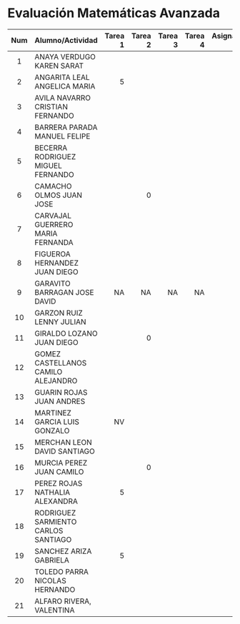# Evaluación Matemáticas Avanzada

|Num  |Alumno/Actividad       |Tarea 1  |Tarea 2  |Tarea 3|Tarea 4|Asignación 1|Asignación 2|Asignación 3|       
|:---:|:---                   |---:     |---:     |---:   |---:   |---:        |---:        | ---:       |             
| 1 |ANAYA VERDUGO KAREN SARAT|         |         |       |       |  4.2       |            |            |
| 2	|ANGARITA LEAL ANGELICA MARIA|  5   |         |       |       |  4.0       |            |            |
| 3	|AVILA NAVARRO CRISTIAN FERNANDO|   |         |       |       |  2.0       |            |            |
| 4	| BARRERA PARADA MANUEL FELIPE|     |         |       |       |  0.0       |            |            |
| 5	| BECERRA RODRIGUEZ MIGUEL FERNANDO||         |       |       |     4.2    |            |            |
| 6	| CAMACHO OLMOS JUAN JOSE |         |    0     |       |       |            |            |            |
| 7	| CARVAJAL GUERRERO MARIA FERNANDA| |         |       |       |   5.0      |            |            |
| 8	| FIGUEROA HERNANDEZ JUAN DIEGO|    |         |       |       |   5.0      |            |            |
| 9	| GARAVITO BARRAGAN JOSE DAVID |NA  |NA       |NA     |NA     |NA          |NA          |NA          |
| 10| GARZON RUIZ LENNY JULIAN |        |         |       |       |            |            |            |
| 11|	GIRALDO LOZANO JUAN DIEGO |       |     0    |       |       |            |            |            |
| 12| GOMEZ CASTELLANOS CAMILO ALEJANDRO||        |       |       |            |            |            |
| 13|	GUARIN ROJAS JUAN ANDRES |        |         |       |       |   5.0      |            |            |
|14	| MARTINEZ GARCIA LUIS GONZALO|NV   |         |       |       |   NV       |            |            |
| 15| MERCHAN LEON DAVID SANTIAGO |     |         |       |       |   4.0      |            |            |
| 16| MURCIA PEREZ JUAN CAMILO |        |    0     |       |       |   0.0      |            |            |
| 17| PEREZ ROJAS NATHALIA ALEXANDRA | 5|         |       |       |   4.0      |            |            |
| 18| RODRIGUEZ SARMIENTO CARLOS SANTIAGO| |      |       |       |   5.0      |            |            |
| 19| SANCHEZ ARIZA GABRIELA |   5      |         |       |       |   5.0      |            |            |
| 20| TOLEDO PARRA NICOLAS HERNANDO |   |         |       |       |   5.0      |            |            |
| 21| ALFARO RIVERA, VALENTINA|         |         |       |       |   4.0      |            |            |

